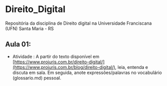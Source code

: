 # Direito_Digital
Repositória da disciplina de Direito digital na Universidade Franciscana (UFN) Santa Maria - RS

## Aula 01:
- Atividade : A partir do texto disponível em [https://www.projuris.com.br/direito-digital/](https://www.projuris.com.br/blog/direito-digital/), leia, entenda e discuta em sala. 
Em seguida, anote expressões/palavras no vocabulário (glossario.md) pessoal.